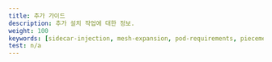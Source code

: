 ```yaml
---
title: 추가 가이드
description: 추가 설치 작업에 대한 정보.
weight: 100
keywords: [sidecar-injection, mesh-expansion, pod-requirements, piecemeal-install]
test: n/a
---
```

